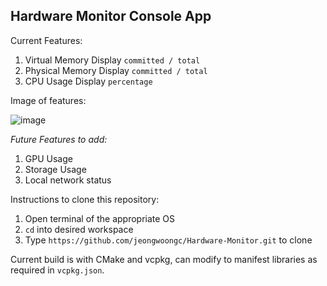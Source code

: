## Hardware Monitor Console App


Current Features:

1. Virtual Memory Display `committed / total`
2. Physical Memory Display `committed / total`
3. CPU Usage Display `percentage`

Image of features:

![image](https://user-images.githubusercontent.com/30781868/230232930-63eff48b-8552-4b8d-9072-14e9db58294f.png)

*Future Features to add:*

1. GPU Usage
2. Storage Usage
3. Local network status

Instructions to clone this repository:

1. Open terminal of the appropriate OS
2. `cd` into desired workspace
3. Type `https://github.com/jeongwoongc/Hardware-Monitor.git` to clone

Current build is with CMake and vcpkg, can modify to manifest libraries as required in `vcpkg.json`.

